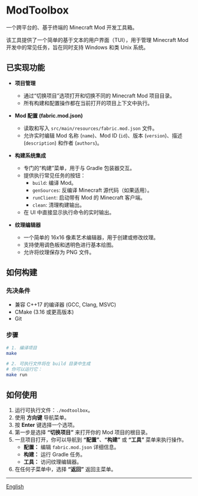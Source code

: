 # ModToolbox

一个跨平台的、基于终端的 Minecraft Mod 开发工具箱。

该工具提供了一个简单的基于文本的用户界面（TUI），用于管理 Minecraft Mod 开发中的常见任务，旨在同时支持 Windows 和类 Unix 系统。

## 已实现功能

- **项目管理**
  - 通过“切换项目”选项打开和切换不同的 Minecraft Mod 项目目录。
  - 所有构建和配置操作都在当前打开的项目上下文中执行。

- **Mod 配置 (fabric.mod.json)**
  - 读取和写入 `src/main/resources/fabric.mod.json` 文件。
  - 允许实时编辑 Mod 名称 (`name`)、Mod ID (`id`)、版本 (`version`)、描述 (`description`) 和作者 (`authors`)。

- **构建系统集成**
  - 专门的“构建”菜单，用于与 Gradle 包装器交互。
  - 提供执行常见任务的按钮：
    - `build`: 编译 Mod。
    - `genSources`: 反编译 Minecraft 源代码（如果适用）。
    - `runClient`: 启动带有 Mod 的 Minecraft 客户端。
    - `clean`: 清理构建输出。
  - 在 UI 中直接显示执行命令的实时输出。

- **纹理编辑器**
  - 一个简单的 16x16 像素艺术编辑器，用于创建或修改纹理。
  - 支持使用调色板和透明色进行基本绘图。
  - 允许将纹理保存为 PNG 文件。

## 如何构建

### 先决条件
- 兼容 C++17 的编译器 (GCC, Clang, MSVC)
- CMake (3.16 或更高版本)
- Git

### 步骤

```bash
# 1. 编译项目
make

# 2. 可执行文件将在 build 目录中生成
# 你可以运行它：
make run
```

## 如何使用

1.  运行可执行文件：`./modtoolbox`。
2.  使用 **方向键** 导航菜单。
3.  按 **Enter** 键选择一个选项。
4.  第一步是选择 **“切换项目”** 来打开你的 Mod 项目的根目录。
5.  一旦项目打开，你可以导航到 **“配置”**、**“构建”** 或 **“工具”** 菜单来执行操作。
    *   **配置：** 编辑 `fabric.mod.json` 详细信息。
    *   **构建：** 运行 Gradle 任务。
    *   **工具：** 访问纹理编辑器。
6.  在任何子菜单中，选择 **“返回”** 返回主菜单。

---

[English](README.md)

